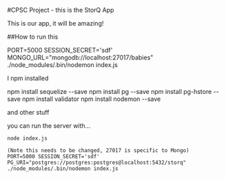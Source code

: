 #CPSC Project - this is the StorQ App

This is our app, it will be amazing!

##How to run this

PORT=5000 SESSION_SECRET='sdf' MONGO_URL="mongodb://localhost:27017/babies" ./node_modules/.bin/nodemon index.js

I npm installed

npm install sequelize --save
npm install pg --save
npm install pg-hstore --save
npm install validator
npm install nodemon --save

and other stuff

you can run the server with...

    node index.js

    (Note this needs to be changed, 27017 is specific to Mongo)
    PORT=5000 SESSION_SECRET='sdf' PG_URI="postgres://postgres:postgres@localhost:5432/storq" ./node_modules/.bin/nodemon index.js
